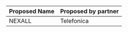 | Proposed Name          | Proposed by partner                                 |
| -----------------------| ----------------------------------------------------|
| NEXALL   | Telefonica |
